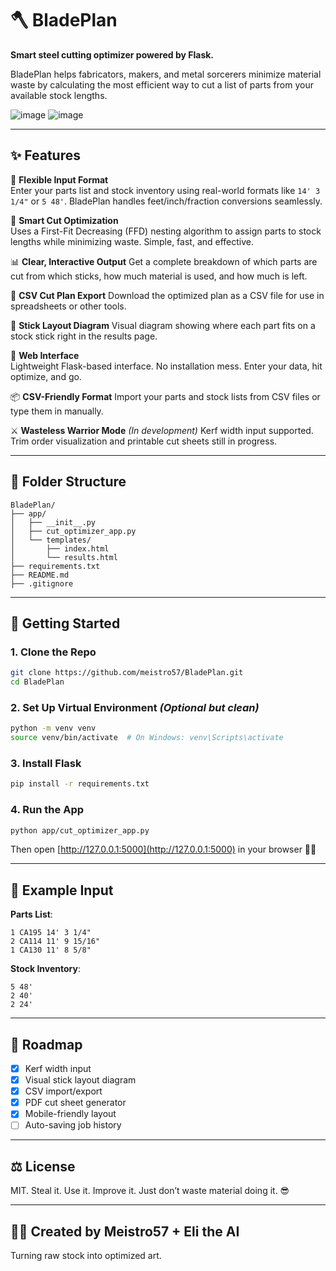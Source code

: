 # 🪓 BladePlan

**Smart steel cutting optimizer powered by Flask.**

BladePlan helps fabricators, makers, and metal sorcerers minimize material waste by calculating the most efficient way to cut a list of parts from your available stock lengths.

![image](https://github.com/user-attachments/assets/8d0e64b4-a4dd-43e5-9ed7-d5e3fcacb378)
![image](https://github.com/user-attachments/assets/7ef730f6-1d69-4c0d-b824-7c6504416ab5)


---

## ✨ Features

🔢 **Flexible Input Format**  
Enter your parts list and stock inventory using real-world formats like `14' 3 1/4"` or `5 48'`. BladePlan handles feet/inch/fraction conversions seamlessly.

🧠 **Smart Cut Optimization**  
Uses a First-Fit Decreasing (FFD) nesting algorithm to assign parts to stock lengths while minimizing waste. Simple, fast, and effective.

📊 **Clear, Interactive Output**
Get a complete breakdown of which parts are cut from which sticks, how much material is used, and how much is left.

📄 **CSV Cut Plan Export**
Download the optimized plan as a CSV file for use in spreadsheets or other tools.

📐 **Stick Layout Diagram**
Visual diagram showing where each part fits on a stock stick right in the results page.

📝 **Web Interface**  
Lightweight Flask-based interface. No installation mess. Enter your data, hit optimize, and go.

📦 **CSV-Friendly Format**
Import your parts and stock lists from CSV files or type them in manually.

⚔️ **Wasteless Warrior Mode** *(In development)*
Kerf width input supported. Trim order visualization and printable cut sheets still in progress.

---

## 📁 Folder Structure
```
BladePlan/
├── app/
│   ├── __init__.py
│   ├── cut_optimizer_app.py
│   └── templates/
│       ├── index.html
│       └── results.html
├── requirements.txt
├── README.md
├── .gitignore
```

---

## 🚀 Getting Started

### 1. Clone the Repo
```bash
git clone https://github.com/meistro57/BladePlan.git
cd BladePlan
```

### 2. Set Up Virtual Environment *(Optional but clean)*
```bash
python -m venv venv
source venv/bin/activate  # On Windows: venv\Scripts\activate
```

### 3. Install Flask
```bash
pip install -r requirements.txt
```

### 4. Run the App
```bash
python app/cut_optimizer_app.py
```

Then open [http://127.0.0.1:5000](http://127.0.0.1:5000) in your browser 🧠💥

---

## 🧪 Example Input

**Parts List**:
```
1 CA195 14' 3 1/4"
2 CA114 11' 9 15/16"
1 CA130 11' 8 5/8"
```

**Stock Inventory**:
```
5 48'
2 40'
2 24'
```

---

## 🧭 Roadmap
- [x] Kerf width input
- [x] Visual stick layout diagram
- [x] CSV import/export
- [x] PDF cut sheet generator
- [x] Mobile-friendly layout
- [ ] Auto-saving job history

---

## ⚖️ License
MIT. Steal it. Use it. Improve it. Just don’t waste material doing it. 😎

---

## 🧙‍♂️ Created by Meistro57 + Eli the AI
Turning raw stock into optimized art.
